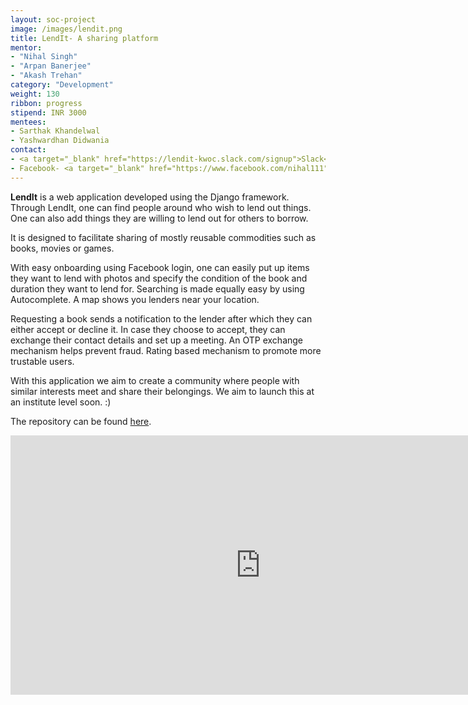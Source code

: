 ```yaml
---
layout: soc-project
image: /images/lendit.png
title: LendIt- A sharing platform
mentor: 
- "Nihal Singh"
- "Arpan Banerjee"
- "Akash Trehan"
category: "Development"
weight: 130
ribbon: progress
stipend: INR 3000
mentees:
- Sarthak Khandelwal
- Yashwardhan Didwania
contact:
- <a target="_blank" href="https://lendit-kwoc.slack.com/signup">Slack</a>
- Facebook- <a target="_blank" href="https://www.facebook.com/nihal111">Nihal Singh</a>, <a target="_blank" href="https://www.facebook.com/arpanbnrj9">Arpan Banerjee</a>, <a target="_blank" href="https://www.facebook.com/AkashTrehan21">Akash Trehan</a>
---
```


**LendIt** is a web application developed using the Django framework. Through LendIt, one can find people around who wish to lend out things. One can also add things they are willing to lend out for others to borrow.

<!--break-->

It is designed to facilitate sharing of mostly reusable commodities such as books, movies or games.

With easy onboarding using Facebook login, one can easily put up items they want to lend with photos and specify the condition of the book and duration they want to lend for. Searching is made equally easy by using Autocomplete. A map shows you lenders near your location.

Requesting a book sends a notification to the lender after which they can either accept or decline it. In case they choose to accept, they can exchange their contact details and set up a meeting. An OTP exchange mechanism helps prevent fraud. Rating based mechanism to promote more trustable users.

With this application we aim to create a community where people with similar interests meet and share their belongings. We aim to launch this at an institute level soon. :)

The repository can be found [here](https://github.com/codemaxx/LendIt).

<center>
<iframe width="800" height="415" src="https://www.youtube.com/embed/LNy_56rEOi4" frameborder="0" allowfullscreen></iframe>
</center>
<br/>